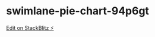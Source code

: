 # swimlane-pie-chart-94p6gt

[Edit on StackBlitz ⚡️](https://stackblitz.com/edit/swimlane-pie-chart-94p6gt)